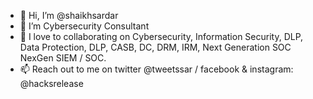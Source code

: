 - 👋 Hi, I’m @shaikhsardar
- 👀 I’m Cybersecurity Consultant 
- 💞️ I love to collaborating on Cybersecurity, Information Security, DLP, Data Protection, DLP, CASB, DC, DRM, IRM,  Next Generation SOC NexGen SIEM / SOC. 
- 📫 Reach out to me on twitter @tweetssar / facebook & instagram: @hacksrelease 

<!---
shaikhsardar/shaikhsardar is a ✨ special ✨ repository because its `README.md` (this file) appears on your GitHub profile.
You can click the Preview link to take a look at your changes.
--->
